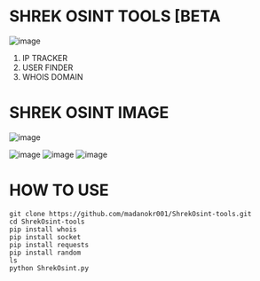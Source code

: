 # SHREK OSINT TOOLS [BETA
![image](https://github.com/user-attachments/assets/cf912736-8982-4f98-9f4d-221e3e5b2156)
1. IP TRACKER
2. USER FINDER
3. WHOIS DOMAIN

# SHREK OSINT IMAGE
![image](https://github.com/user-attachments/assets/2b05ef45-9d03-4b73-b876-3eb419f75e37)

![image](https://github.com/user-attachments/assets/34ea1eb7-1852-4b87-ae4a-e0acdb402624)
![image](https://github.com/user-attachments/assets/7e534e40-915d-4683-9ccd-aaab59220c60)
![image](https://github.com/user-attachments/assets/6e3bd8bc-dfe7-4380-90d1-3b03a4486a3b)



# HOW TO USE
```
git clone https://github.com/madanokr001/ShrekOsint-tools.git
cd ShrekOsint-tools
pip install whois
pip install socket
pip install requests
pip install random
ls
python ShrekOsint.py
